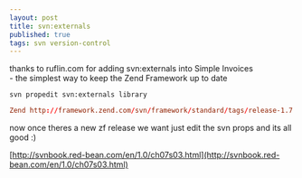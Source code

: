 ```yaml
---
layout: post
title: svn:externals
published: true
tags: svn version-control
---
```

thanks to ruflin.com for adding svn:externals into Simple Invoices<br />- the simplest way to keep the Zend Framework up to date

``` shell
svn propedit svn:externals library
```

``` conf
Zend http://framework.zend.com/svn/framework/standard/tags/release-1.7.5/library/Zend/
```

now once theres a new zf release we want just edit the svn props and its all good :)


[http://svnbook.red-bean.com/en/1.0/ch07s03.html](http://svnbook.red-bean.com/en/1.0/ch07s03.html)
